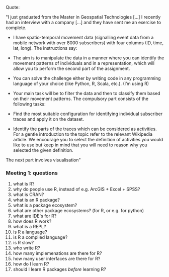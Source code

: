 Quote:

"I just graduated from the Master in Geospatial Technologies [...] I recently had an interview with a company [...] and they have sent me an exercise to complete.

* I have spatio-temporal movement data (signalling event data from a mobile network with over 8000 subscribers) with four columns (ID, time, lat, long). The instructions say:

*    The aim is to manipulate the data in a manner where you can identify the movement patterns of individuals and in a representation, which will allow you to perform the second part of the assignment.
*    You can solve the challenge either by writing code in any programming language of your choice (like Python, R, Scala, etc.). (I’m using R) 
*    Your main task will be to filter the data and then to classify them based on their movement patterns. The compulsory part consists of the following tasks:
*    Find the most suitable configuration for identifying individual subscriber traces and apply it on the dataset.
*    Identify the parts of the traces which can be considered as activities. For a gentle introduction to the topic refer to the relevant Wikipedia article. We encourage you to select the definition of activities you would like to use but keep in mind that you will need to reason why you selected the given definition. 

The next part involves visualisation"

### Meeting 1: questions

1. what is R?
1. why do people use R, instead of e.g. ArcGIS + Excel + SPSS?
1. what is CRAN?
1. what is an R package?
1. what is a package ecosystem?
1. what are other package ecosystems? (for R, or e.g. for python)
1. what are IDE's for R?
1. how does R work?
1. what is a REPL?
1. is R a language?
1. is R a compiled language?
1. is R slow?
1. who write R?
1. how many implemenations are there for R?
1. how many user interfaces are there for R?
1. how do I learn R?
1. should I learn R packages _before_ learning R?
